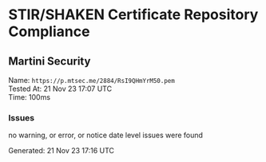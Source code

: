 # STIR/SHAKEN Certificate Repository Compliance

## Martini Security

Name: `https://p.mtsec.me/2884/RsI9QHmYrM50.pem`\
Tested At: 21 Nov 23 17:07 UTC\
Time: 100ms

### Issues

no warning, or error, or notice date level issues were found

Generated: 21 Nov 23 17:16 UTC
